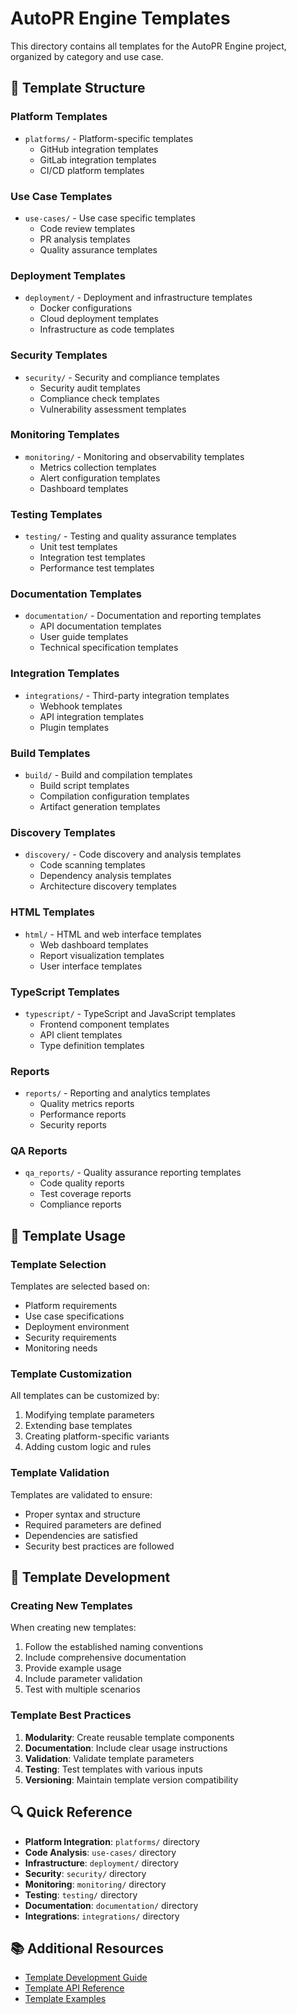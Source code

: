 # AutoPR Engine Templates

This directory contains all templates for the AutoPR Engine project, organized by category and use
case.

## 📁 Template Structure

### Platform Templates

- `platforms/` - Platform-specific templates
  - GitHub integration templates
  - GitLab integration templates
  - CI/CD platform templates

### Use Case Templates

- `use-cases/` - Use case specific templates
  - Code review templates
  - PR analysis templates
  - Quality assurance templates

### Deployment Templates

- `deployment/` - Deployment and infrastructure templates
  - Docker configurations
  - Cloud deployment templates
  - Infrastructure as code templates

### Security Templates

- `security/` - Security and compliance templates
  - Security audit templates
  - Compliance check templates
  - Vulnerability assessment templates

### Monitoring Templates

- `monitoring/` - Monitoring and observability templates
  - Metrics collection templates
  - Alert configuration templates
  - Dashboard templates

### Testing Templates

- `testing/` - Testing and quality assurance templates
  - Unit test templates
  - Integration test templates
  - Performance test templates

### Documentation Templates

- `documentation/` - Documentation and reporting templates
  - API documentation templates
  - User guide templates
  - Technical specification templates

### Integration Templates

- `integrations/` - Third-party integration templates
  - Webhook templates
  - API integration templates
  - Plugin templates

### Build Templates

- `build/` - Build and compilation templates
  - Build script templates
  - Compilation configuration templates
  - Artifact generation templates

### Discovery Templates

- `discovery/` - Code discovery and analysis templates
  - Code scanning templates
  - Dependency analysis templates
  - Architecture discovery templates

### HTML Templates

- `html/` - HTML and web interface templates
  - Web dashboard templates
  - Report visualization templates
  - User interface templates

### TypeScript Templates

- `typescript/` - TypeScript and JavaScript templates
  - Frontend component templates
  - API client templates
  - Type definition templates

### Reports

- `reports/` - Reporting and analytics templates
  - Quality metrics reports
  - Performance reports
  - Security reports

### QA Reports

- `qa_reports/` - Quality assurance reporting templates
  - Code quality reports
  - Test coverage reports
  - Compliance reports

## 🎯 Template Usage

### Template Selection

Templates are selected based on:

- Platform requirements
- Use case specifications
- Deployment environment
- Security requirements
- Monitoring needs

### Template Customization

All templates can be customized by:

1. Modifying template parameters
2. Extending base templates
3. Creating platform-specific variants
4. Adding custom logic and rules

### Template Validation

Templates are validated to ensure:

- Proper syntax and structure
- Required parameters are defined
- Dependencies are satisfied
- Security best practices are followed

## 📝 Template Development

### Creating New Templates

When creating new templates:

1. Follow the established naming conventions
2. Include comprehensive documentation
3. Provide example usage
4. Include parameter validation
5. Test with multiple scenarios

### Template Best Practices

1. **Modularity**: Create reusable template components
2. **Documentation**: Include clear usage instructions
3. **Validation**: Validate template parameters
4. **Testing**: Test templates with various inputs
5. **Versioning**: Maintain template version compatibility

## 🔍 Quick Reference

- **Platform Integration**: `platforms/` directory
- **Code Analysis**: `use-cases/` directory
- **Infrastructure**: `deployment/` directory
- **Security**: `security/` directory
- **Monitoring**: `monitoring/` directory
- **Testing**: `testing/` directory
- **Documentation**: `documentation/` directory
- **Integrations**: `integrations/` directory

## 📚 Additional Resources

- [Template Development Guide](docs/development/template-development.md)
- [Template API Reference](docs/api/templates.md)
- [Template Examples](examples/templates.md)

